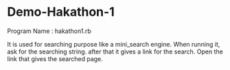 Demo-Hakathon-1
===============
Program Name : hakathon1.rb

  It is used for searching purpose like a mini_search engine.
  When running it, ask for the searching string. after that it gives a link for the search.
  Open the link that gives the searched page.
